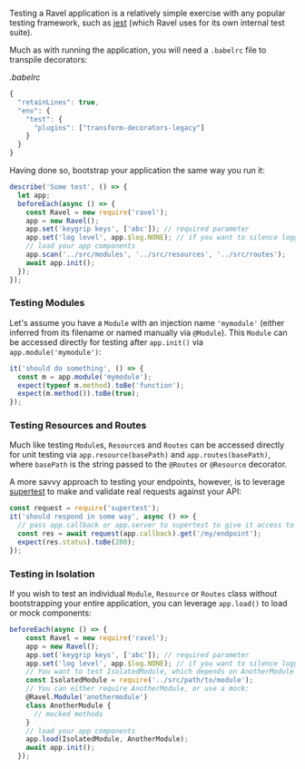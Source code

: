Testing a Ravel application is a relatively simple exercise with any popular testing framework, such as [jest](https://facebook.github.io/jest) (which Ravel uses for its own internal test suite).

Much as with running the application, you will need a `.babelrc` file to transpile decorators:

*.babelrc*
```js
{
  "retainLines": true,
  "env": {
    "test": {
      "plugins": ["transform-decorators-legacy"]
    }
  }
}
```

Having done so, bootstrap your application the same way you run it:

```js
describe('Some test', () => {
  let app;
  beforeEach(async () => {
    const Ravel = new require('ravel');
    app = new Ravel();
    app.set('keygrip keys', ['abc']); // required parameter
    app.set('log level', app.$log.NONE); // if you want to silence logging
    // load your app components
    app.scan('../src/modules', '../src/resources', '../src/routes');
    await app.init();
  });
});
```

### Testing Modules

Let's assume you have a `Module` with an injection name `'mymodule'` (either inferred from its filename or named manually via `@Module`). This `Module` can be accessed directly for testing after `app.init()` via `app.module('mymodule')`:

```js
it('should do something', () => {
  const m = app.module('mymodule');
  expect(typeof m.method).toBe('function');
  expect(m.method()).toBe(true);
});
```

### Testing Resources and Routes

Much like testing `Module`s, `Resource`s and `Routes` can be accessed directly for unit testing via `app.resource(basePath)` and `app.routes(basePath)`, where `basePath` is the string passed to the `@Routes` or `@Resource` decorator.

A more savvy approach to testing your endpoints, however, is to leverage [supertest](https://github.com/visionmedia/supertest) to make and validate real requests against your API:

```js
const request = require('supertest');
it('should respond in some way', async () => {
  // pass app.callback or app.server to supertest to give it access to your endpoints
  const res = await request(app.callback).get('/my/endpoint');
  expect(res.status).toBe(200);
});
```

### Testing in Isolation

If you wish to test an individual `Module`, `Resource` or `Routes` class without bootstrapping your entire application, you can leverage `app.load()` to load or mock components:

```js
beforeEach(async () => {
    const Ravel = new require('ravel');
    app = new Ravel();
    app.set('keygrip keys', ['abc']); // required parameter
    app.set('log level', app.$log.NONE); // if you want to silence logging
    // You want to test IsolatedModule, which depends on AnotherModule
    const IsolatedModule = require('../src/path/to/module');
    // You can either require AnotherModule, or use a mock:
    @Ravel.Module('anothermodule')
    class AnotherModule {
      // mocked methods
    }
    // load your app components
    app.load(IsolatedModule, AnotherModule);
    await app.init();
  });
```
